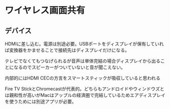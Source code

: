 # ワイヤレス画面共有
## デバイス
HDMIに差し込む。電源は別途必要。USBポートをディスプレイが保有していれば変換器をかませることで接続先はディスプレイだけになる。

テレビでなくてもつなげられるが音声は単体完結の場合ディスプレイから出ることになるのでスピーカーがついていないと音が聞こえない。

内部的にはHDMI CECの方言をスマートスティックが吸収していると思われる

Fire TV StickとChromecastが代表的。どちらもアンドロイドやウィンドウズとは親和性が高いがMacはアップルの経済圏で完結しているためエアディスプレイを使うためには別途アプリが必要。
